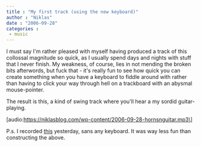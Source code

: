 ```yaml
---
title : "My first track (using the new keyboard)"
author : "Niklas"
date : "2006-09-28"
categories : 
 - music
---
```


I must say I'm rather pleased with myself having produced a track of this collossal magnitude so quick, as I usually spend days and nights with stuff that I never finish. My weakness, of course, lies in not mending the broken bits afterwords, but fuck that - it's really fun to see how quick you can create something when you have a keyboard to fiddle around with rather than having to click your way through hell on a trackboard with an abysmal mouse-pointer.

The result is this, a kind of swing track where you'll hear a my sordid guitar-playing.

\[audio:https://niklasblog.com/wp-content/2006-09-28-hornsnguitar.mp3\]

P.s. I recorded [this](https://niklasblog.com/wp-content/2006-09-27-test.mp3) yesterday, sans any keyboard. It was way less fun than constructing the above.
